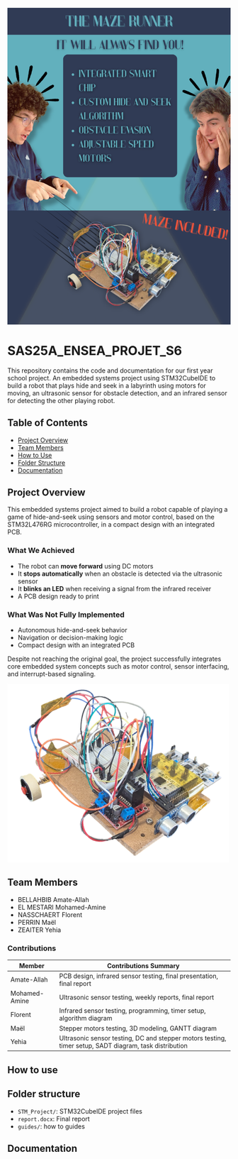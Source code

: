 ![Project Poster](images/poster.png)

# SAS25A_ENSEA_PROJET_S6

This repository contains the code and documentation for our first year school project. An embedded systems project using STM32CubeIDE to build a robot that plays hide and seek in a labyrinth using motors for moving, an ultrasonic sensor for obstacle detection, and an infrared sensor for detecting the other playing robot.

## Table of Contents
- [Project Overview](#project-overview)
- [Team Members](#team-members)
- [How to Use](#how-to-use)
- [Folder Structure](#folder-structure)
- [Documentation](#documentation)


## Project Overview

This embedded systems project aimed to build a robot capable of playing a game of hide-and-seek using sensors and motor control, based on the STM32L476RG microcontroller, in a compact design with an integrated PCB.

### What We Achieved
- The robot can **move forward** using DC motors
- It **stops automatically** when an obstacle is detected via the ultrasonic sensor
- It **blinks an LED** when receiving a signal from the infrared receiver
- A PCB design ready to print

### What Was Not Fully Implemented
- Autonomous hide-and-seek behavior
- Navigation or decision-making logic
- Compact design with an integrated PCB

Despite not reaching the original goal, the project successfully integrates core embedded system concepts such as motor control, sensor interfacing, and interrupt-based signaling.

![Project Prototype](images/prototype.png)

## Team Members

- BELLAHBIB Amate-Allah 
- EL MESTARI Mohamed-Amine 
- NASSCHAERT Florent 
- PERRIN Maël 
- ZEAITER Yehia 

### Contributions

| Member       | Contributions Summary                                                                                   |                    
|--------------|---------------------------------------------------------------------------------------------------------|
| Amate-Allah  | PCB design, infrared sensor testing, final presentation, final report                                   |
| Mohamed-Amine| Ultrasonic sensor testing, weekly reports, final report                                                 |
| Florent      | Infrared sensor testing, programming, timer setup, algorithm diagram                                    |
| Maël         | Stepper motors testing, 3D modeling, GANTT diagram                                                      |
| Yehia        | Ultrasonic sensor testing, DC and stepper motors testing, timer setup, SADT diagram, task distribution  |

## How to use


## Folder structure
- `STM_Project/`: STM32CubeIDE project files
- `report.docx`: Final report
- `guides/`: how to guides

## Documentation









